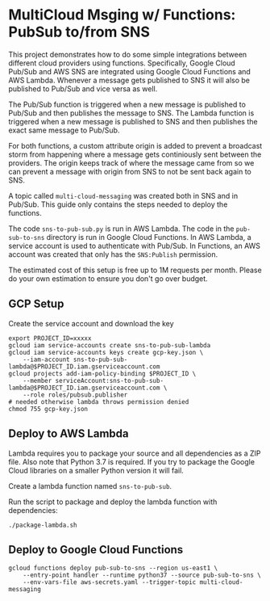 # MultiCloud Msging w/ Functions: PubSub to/from SNS

This project demonstrates how to do some simple integrations between different
cloud providers using functions. Specifically, Google Cloud Pub/Sub and AWS
SNS are integrated using Google Cloud Functions and AWS Lambda. Whenever a
message gets published to SNS it will also be published to Pub/Sub and
vice versa as well.

The Pub/Sub function is triggered when a new message is published to Pub/Sub
and then publishes the message to SNS.
The Lambda function is triggered when a new message is published to SNS and
then publishes the exact same message to Pub/Sub.

For both functions, a custom attribute origin is added to prevent a
broadcast storm from happening where a message gets continiously sent
between the providers. The origin keeps track of where the message came from
so we can prevent a message with origin from SNS to not be sent back again
to SNS.

A topic called `multi-cloud-messaging` was created both in SNS and in Pub/Sub.
This guide only contains the steps needed to deploy the functions.

The code `sns-to-pub-sub.py` is run in AWS Lambda. The code in the `pub-sub-to-sns`
directory is run in Google Cloud Functions. In AWS Lambda, a service account
is used to authenticate with Pub/Sub. In Functions, an AWS account was created
that only has the `SNS:Publish` permission.

The estimated cost of this setup is free up to 1M requests per month. Please
do your own estimation to ensure you don't go over budget.

## GCP Setup
Create the service account and download the key
```
export PROJECT_ID=xxxxx
gcloud iam service-accounts create sns-to-pub-sub-lambda
gcloud iam service-accounts keys create gcp-key.json \
    --iam-account sns-to-pub-sub-lambda@$PROJECT_ID.iam.gserviceaccount.com
gcloud projects add-iam-policy-binding $PROJECT_ID \
    --member serviceAccount:sns-to-pub-sub-lambda@$PROJECT_ID.iam.gserviceaccount.com \
    --role roles/pubsub.publisher
# needed otherwise lambda throws permission denied
chmod 755 gcp-key.json
```

## Deploy to AWS Lambda
Lambda requires you to package your source and all dependencies as a ZIP file.
Also note that Python 3.7 is required. If you try to package the Google Cloud
libraries on a smaller Python version it will fail.

Create a lambda function named `sns-to-pub-sub`.

Run the script to package and deploy the lambda function with dependencies:
```
./package-lambda.sh
```

## Deploy to Google Cloud Functions
```
gcloud functions deploy pub-sub-to-sns --region us-east1 \
    --entry-point handler --runtime python37 --source pub-sub-to-sns \
    --env-vars-file aws-secrets.yaml --trigger-topic multi-cloud-messaging
```
